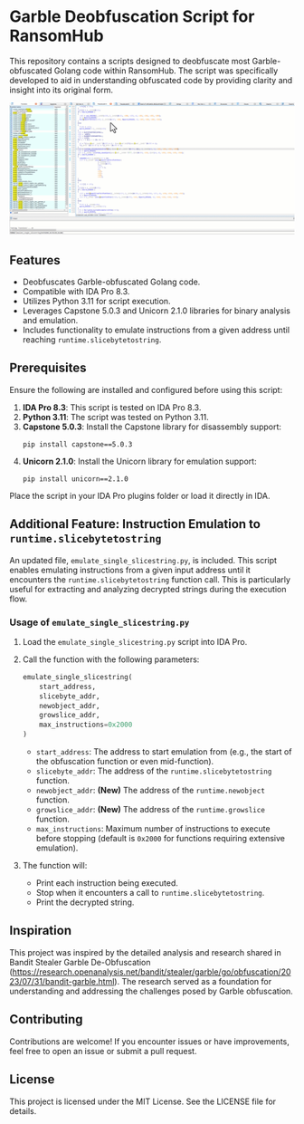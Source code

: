 # Garble Deobfuscation Script for RansomHub
This repository contains a scripts designed to deobfuscate most Garble-obfuscated Golang code within RansomHub. The script was specifically developed to aid in understanding obfuscated code by providing clarity and insight into its original form.

![](https://github.com/smgorelik/RansomHub_Deobfuscator/blob/main/ungrable.gif)

## Features   
- Deobfuscates Garble-obfuscated Golang code.
- Compatible with IDA Pro 8.3.
- Utilizes Python 3.11 for script execution.
- Leverages Capstone 5.0.3 and Unicorn 2.1.0 libraries for binary analysis and emulation.
- Includes functionality to emulate instructions from a given address until reaching `runtime.slicebytetostring`.

## Prerequisites
Ensure the following are installed and configured before using this script:

1. **IDA Pro 8.3**: This script is tested on IDA Pro 8.3.
2. **Python 3.11**: The script was tested on Python 3.11.
3. **Capstone 5.0.3**: Install the Capstone library for disassembly support:
   ```
   pip install capstone==5.0.3
   ```
4. **Unicorn 2.1.0**: Install the Unicorn library for emulation support:
   ```
   pip install unicorn==2.1.0
   ```

Place the script in your IDA Pro plugins folder or load it directly in IDA.

## Additional Feature: Instruction Emulation to `runtime.slicebytetostring`
An updated file, `emulate_single_slicestring.py`, is included. This script enables emulating instructions from a given input address until it encounters the `runtime.slicebytetostring` function call. This is particularly useful for extracting and analyzing decrypted strings during the execution flow.

### Usage of `emulate_single_slicestring.py`
1. Load the `emulate_single_slicestring.py` script into IDA Pro.
2. Call the function with the following parameters:
   ```python
   emulate_single_slicestring(
       start_address,
       slicebyte_addr,
       newobject_addr,
       growslice_addr,
       max_instructions=0x2000
   )
   ```
   - `start_address`: The address to start emulation from (e.g., the start of the obfuscation function or even mid-function).
   - `slicebyte_addr`: The address of the `runtime.slicebytetostring` function.
   - `newobject_addr`: **(New)** The address of the `runtime.newobject` function.
   - `growslice_addr`: **(New)** The address of the `runtime.growslice` function.
   - `max_instructions`: Maximum number of instructions to execute before stopping (default is `0x2000` for functions requiring extensive emulation).

3. The function will:
   - Print each instruction being executed.
   - Stop when it encounters a call to `runtime.slicebytetostring`.
   - Print the decrypted string.

## Inspiration
This project was inspired by the detailed analysis and research shared in Bandit Stealer Garble De-Obfuscation (https://research.openanalysis.net/bandit/stealer/garble/go/obfuscation/2023/07/31/bandit-garble.html). The research served as a foundation for understanding and addressing the challenges posed by Garble obfuscation.

## Contributing
Contributions are welcome! If you encounter issues or have improvements, feel free to open an issue or submit a pull request.

## License
This project is licensed under the MIT License. See the LICENSE file for details.
